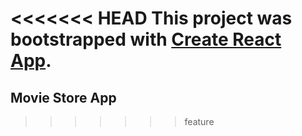 <<<<<<< HEAD
This project was bootstrapped with [Create React App](https://github.com/facebook/create-react-app).
=======
## Movie Store App
>>>>>>> feature
